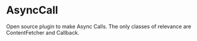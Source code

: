 AsyncCall
=========

Open source plugin to make Async Calls. The only classes of relevance are ContentFetcher and Callback.
